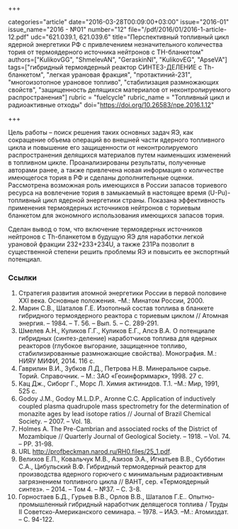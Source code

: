 +++

categories="article"
date="2016-03-28T00:09:00+03:00"
issue="2016-01"
issue_name="2016 - №01"
number="12"
file="/pdf/2016/01/2016-1-article-12.pdf"
udc="621.039.1, 621.039.6"
title="Перспективный топливный цикл ядерной энергетики РФ с привлечением незначительного количества тория от термоядерного источника нейтронов с TH-бланкетом"
authors=["KulikovGG", "ShmelevAN", "GeraskinNI", "KulikovEG", "ApseVA"]
tags=["гибридный термоядерный реактор СИНТЕЗ-ДЕЛЕНИЕ с Th-бланкетом", "легкая урановая фракция", "протактиний-231", "многоизотопное урановое топливо", "стабилизация размножающих свойств", "защищенность делящихся материалов от неконтролируемого распространения"]
rubric = "fuelcycle"
rubric_name = "Топливный цикл и радиоактивные отходы"
doi="https://doi.org/10.26583/npe.2016.1.12"

+++

Цель работы – поиск решения таких основных задач ЯЭ, как сокращение объема операций во внешней части ядерного топливного цикла и повышение его защищенности от неконтролируемого распространения делящихся материалов путем наименьших изменений в топливном цикле. Проанализированы результаты, полученные авторами ранее, а также привлечена новая информация о количестве имеющегося тория в РФ и сделаны дополнительные оценки. Рассмотрена возможная роль имеющихся в России запасов ториевого ресурса на вовлечение тория в замыкаемый в настоящее время (U-Pu)-топливный цикл ядерной энергетики страны. Показана эффективность применения термоядерных источников нейтронов с ториевым бланкетом для экономного использования имеющихся запасов тория.

Сделан вывод о том, что включение термоядерных источников нейтронов с Th-бланкетом в будущую ЯЭ для наработки легкой урановой фракции 232+233+234U, а также 231Pa позволит в существенной степени решить проблемы ЯЭ и повысить ее экспортный потенциал.

### Ссылки

1. Стратегия развития атомной энергетики России в первой половине XXI века. Основные положения. –М.: Минатом России, 2000.
2. Марин С.В., Шаталов Г.Е. Изотопный состав топлива в бланкете гибридного термоядерного реактора с ториевым циклом // Атомная энергия. – 1984. – Т. 56. – Вып. 5. – С. 289-291.
3. Шмелев А.Н., Куликов Г.Г., Куликов Е.Г., Апсэ В.А. О потенциале гибридных (синтез-деление) наработчиков топлива для ядерных реакторов (глубокое выгорание, защищенное топливо, стабилизированные размножающие свойства). Монография. М.: НИЯУ МИФИ, 2014. 116 c.
4. Гаврилин В.И., Зубков Л.Д., Петрова Н.В. Минеральное сырье. Торий. Справочник. – М.: ЗАО «Геоинформмарк», 1998. 27 с.
5. Кац Дж., Сиборг Г., Морс Л. Химия актинидов. Т.1. –М.: Мир, 1991, 525 с.
6. Godoy J.M., Godoy M.L.D.P., Aronne C.C. Application of inductively coupled plasma quadrupole mass spectrometry for the determination of monazite ages by lead isotope ratios // Journal of Brazil Chemical Society. – 2007. – Vol. 18.
7. Holmes A. The Pre-Cambrian and associated rocks of the District of Mozambique // Quarterly Journal of Geological Society. – 1918. – Vol. 74. – PP. 31-98.
8. URL http://profbeckman.narod.ru/RH0.files/25_1.pdf.
9. Велихов Е.П., Ковальчук М.В., Азизов Э.А., Игнатьев В.В., Субботин С.А., Цибульский В.Ф. Гибридный термоядерный реактор для производства ядерного горючего с минимальным радиоактивным загрязнением топливного цикла // ВАНТ, сер. «Термоядерный синтез». – 2014. – Том 4. – №37. – С. 3-8.
10. Горностаев Б.Д., Гурьев В.В., Орлов В.В., Шаталов Г.Е.. Опытно-промышленный гибридный наработчик делящегося топлива / Труды II Советско-Американского семинара. – 1978. – ИАЭ. –М.: Атомиздат. – C. 94-122.